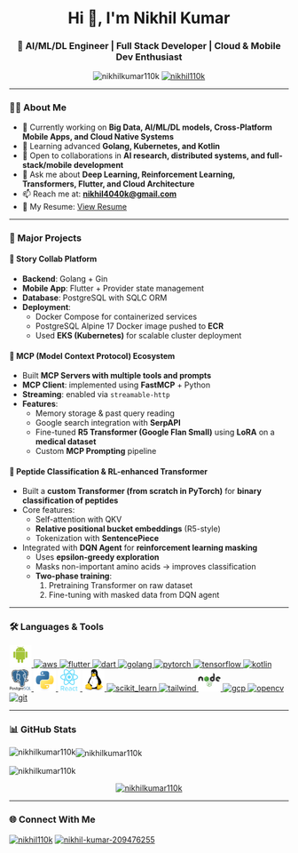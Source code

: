 <h1 align="center">Hi 👋, I'm Nikhil Kumar</h1>
<h3 align="center">🚀 AI/ML/DL Engineer | Full Stack Developer | Cloud & Mobile Dev Enthusiast</h3>

<p align="center">
  <img src="https://komarev.com/ghpvc/?username=nikhilkumar110k&label=Profile%20views&color=0e75b6&style=flat" alt="nikhilkumar110k" /> 
  <a href="https://twitter.com/nikhil110k" target="blank"><img src="https://img.shields.io/twitter/follow/nikhil110k?logo=twitter&style=for-the-badge" alt="nikhil110k" /></a>
</p>

---

### 👨‍💻 About Me
- 🔭 Currently working on **Big Data, AI/ML/DL models, Cross-Platform Mobile Apps, and Cloud Native Systems**  
- 🌱 Learning advanced **Golang, Kubernetes, and Kotlin**  
- 👯 Open to collaborations in **AI research, distributed systems, and full-stack/mobile development**  
- 💬 Ask me about **Deep Learning, Reinforcement Learning, Transformers, Flutter, and Cloud Architecture**  
- 📫 Reach me at: **nikhil4040k@gmail.com**  
- 📄 My Resume: [View Resume](https://drive.google.com/file/d/1hhgGhy-0EO1jyy0tS13iCKmy3JtFdRx_/view?usp=drive_link)  

---

### 🚀 Major Projects

#### 📖 Story Collab Platform
- **Backend**: Golang + Gin  
- **Mobile App**: Flutter + Provider state management  
- **Database**: PostgreSQL with SQLC ORM  
- **Deployment**:  
  - Docker Compose for containerized services  
  - PostgreSQL Alpine 17 Docker image pushed to **ECR**  
  - Used **EKS (Kubernetes)** for scalable cluster deployment  

#### 🔌 MCP (Model Context Protocol) Ecosystem
- Built **MCP Servers with multiple tools and prompts**  
- **MCP Client**: implemented using **FastMCP** + Python  
- **Streaming**: enabled via `streamable-http`  
- **Features**:  
  - Memory storage & past query reading  
  - Google search integration with **SerpAPI**  
  - Fine-tuned **R5 Transformer (Google Flan Small)** using **LoRA** on a **medical dataset**  
  - Custom **MCP Prompting** pipeline  

#### 🧬 Peptide Classification & RL-enhanced Transformer
- Built a **custom Transformer (from scratch in PyTorch)** for **binary classification of peptides**  
- Core features:  
  - Self-attention with QKV  
  - **Relative positional bucket embeddings** (R5-style)  
  - Tokenization with **SentencePiece**  
- Integrated with **DQN Agent** for **reinforcement learning masking**  
  - Uses **epsilon-greedy exploration**  
  - Masks non-important amino acids → improves classification  
  - **Two-phase training**:  
    1. Pretraining Transformer on raw dataset  
    2. Fine-tuning with masked data from DQN agent  

---

### 🛠️ Languages & Tools

<p align="left">
<a href="https://developer.android.com" target="_blank" rel="noreferrer"> <img src="https://raw.githubusercontent.com/devicons/devicon/master/icons/android/android-original-wordmark.svg" alt="android" width="40" height="40"/> </a>
<a href="https://aws.amazon.com" target="_blank" rel="noreferrer"> <img src="https://www.vectorlogo.zone/logos/amazon_aws/amazon_aws-icon.svg" alt="aws" width="40" height="40"/> </a>
<a href="https://flutter.dev" target="_blank" rel="noreferrer"> <img src="https://www.vectorlogo.zone/logos/flutterio/flutterio-icon.svg" alt="flutter" width="40" height="40"/> </a>
<a href="https://dart.dev" target="_blank" rel="noreferrer"> <img src="https://www.vectorlogo.zone/logos/dartlang/dartlang-icon.svg" alt="dart" width="40" height="40"/> </a>
<a href="https://golang.org" target="_blank" rel="noreferrer"> <img src="https://cdn.jsdelivr.net/gh/devicons/devicon/icons/go/go-original.svg" alt="golang" width="40" height="40"/> </a>
<a href="https://pytorch.org" target="_blank" rel="noreferrer"> <img src="https://www.vectorlogo.zone/logos/pytorch/pytorch-icon.svg" alt="pytorch" width="40" height="40"/> </a>
<a href="https://www.tensorflow.org" target="_blank" rel="noreferrer"> <img src="https://www.vectorlogo.zone/logos/tensorflow/tensorflow-icon.svg" alt="tensorflow" width="40" height="40"/> </a>
<a href="https://kotlinlang.org" target="_blank" rel="noreferrer"> <img src="https://www.vectorlogo.zone/logos/kotlinlang/kotlinlang-icon.svg" alt="kotlin" width="40" height="40"/> </a>
<a href="https://www.postgresql.org" target="_blank" rel="noreferrer"> <img src="https://raw.githubusercontent.com/devicons/devicon/master/icons/postgresql/postgresql-original-wordmark.svg" alt="postgresql" width="40" height="40"/> </a>
<a href="https://www.python.org" target="_blank" rel="noreferrer"> <img src="https://raw.githubusercontent.com/devicons/devicon/master/icons/python/python-original.svg" alt="python" width="40" height="40"/> </a>
<a href="https://reactjs.org/" target="_blank" rel="noreferrer"> <img src="https://raw.githubusercontent.com/devicons/devicon/master/icons/react/react-original-wordmark.svg" alt="react" width="40" height="40"/> </a>
<a href="https://www.linux.org/" target="_blank" rel="noreferrer"> <img src="https://raw.githubusercontent.com/devicons/devicon/master/icons/linux/linux-original.svg" alt="linux" width="40" height="40"/> </a>
<a href="https://scikit-learn.org/" target="_blank" rel="noreferrer"> <img src="https://upload.wikimedia.org/wikipedia/commons/0/05/Scikit_learn_logo_small.svg" alt="scikit_learn" width="40" height="40"/> </a>
<a href="https://tailwindcss.com/" target="_blank" rel="noreferrer"> <img src="https://www.vectorlogo.zone/logos/tailwindcss/tailwindcss-icon.svg" alt="tailwind" width="40" height="40"/> </a>
<a href="https://nodejs.org" target="_blank" rel="noreferrer"> <img src="https://raw.githubusercontent.com/devicons/devicon/master/icons/nodejs/nodejs-original-wordmark.svg" alt="nodejs" width="40" height="40"/> </a>
<a href="https://cloud.google.com" target="_blank" rel="noreferrer"> <img src="https://www.vectorlogo.zone/logos/google_cloud/google_cloud-icon.svg" alt="gcp" width="40" height="40"/> </a>
<a href="https://opencv.org/" target="_blank" rel="noreferrer"> <img src="https://www.vectorlogo.zone/logos/opencv/opencv-icon.svg" alt="opencv" width="40" height="40"/> </a>
<a href="https://git-scm.com/" target="_blank" rel="noreferrer"> <img src="https://www.vectorlogo.zone/logos/git-scm/git-scm-icon.svg" alt="git" width="40" height="40"/> </a>
</p>

---

### 📊 GitHub Stats
<p>
<img align="left" src="https://github-readme-stats.vercel.app/api/top-langs?username=nikhilkumar110k&show_icons=true&locale=en&layout=compact" alt="nikhilkumar110k" />
</p>

<p>
<img align="center" src="https://github-readme-stats.vercel.app/api?username=nikhilkumar110k&show_icons=true&locale=en" alt="nikhilkumar110k" />
</p>

<p>
<img align="center" src="https://github-readme-streak-stats.herokuapp.com/?user=nikhilkumar110k&" alt="nikhilkumar110k" />
</p>

<p align="center">
<a href="https://github.com/ryo-ma/github-profile-trophy"><img src="https://github-profile-trophy.vercel.app/?username=nikhilkumar110k&margin-w=15&margin-h=15" alt="nikhilkumar110k" /></a>
</p>

---

### 🌐 Connect With Me
<p align="left">
<a href="https://twitter.com/nikhil110k" target="blank"><img align="center" src="https://raw.githubusercontent.com/rahuldkjain/github-profile-readme-generator/master/src/images/icons/Social/twitter.svg" alt="nikhil110k" height="30" width="40" /></a>
<a href="https://linkedin.com/in/nikhil-kumar-209476255" target="blank"><img align="center" src="https://raw.githubusercontent.com/rahuldkjain/github-profile-readme-generator/master/src/images/icons/Social/linked-in-alt.svg" alt="nikhil-kumar-209476255" height="30" width="40" /></a>
</p>